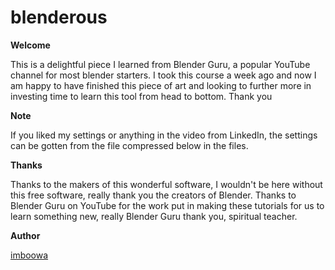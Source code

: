# blenderous

**Welcome**

This is a delightful piece I learned from Blender Guru, a popular YouTube channel for most blender starters. I took this course a week ago and now I am happy to have finished this piece of art and looking to further more in investing time to learn this tool from head to bottom. Thank you

**Note**

If you liked my settings or anything in the video from LinkedIn, the settings can be gotten from the file compressed below in the files.

**Thanks**

Thanks to the makers of this wonderful software, I wouldn't be here without this free software, really thank you the creators of Blender.
Thanks to Blender Guru on YouTube for the work put in making these tutorials for us to learn something new, really Blender Guru thank you, spiritual teacher.


**Author**

[imboowa](https://github.com/imboowa)
